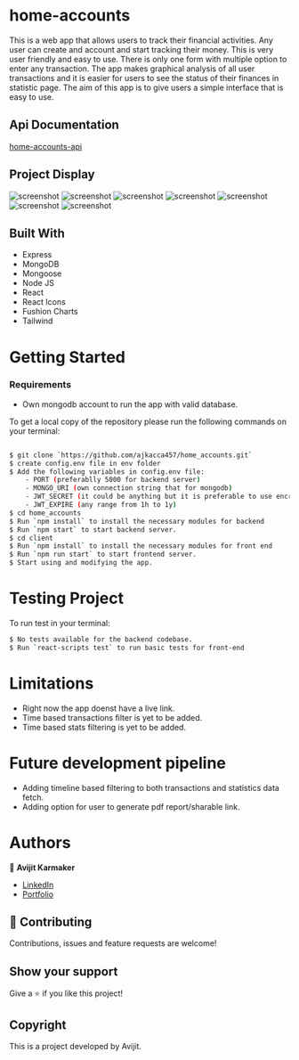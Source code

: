 # home-accounts
This is a web app that allows users to track their financial activities. Any user can create and account and start tracking their money. This is very user friendly and easy to use. There is only one form with multiple option to enter any transaction. The app makes graphical analysis of all user transactions and it is easier for users to see the status of their finances in statistic page. The aim of this app is to give users a simple interface that is easy to use.   

## Api Documentation
[home-accounts-api](https://documenter.getpostman.com/view/14864737/2s93XyTi3i)

## Project Display
![screenshot](./images/image1.png)
![screenshot](./images/image2.png)
![screenshot](./images/image3.png)
![screenshot](./images/image4.png)
![screenshot](./images/image5.png)
![screenshot](./images/image6.png)
![screenshot](./images/image7.png)

## Built With

- Express
- MongoDB
- Mongoose
- Node JS 
- React
- React Icons
- Fushion Charts
- Tailwind 

# Getting Started

### Requirements

- Own mongodb account to run the app with valid database.

To get a local copy of the repository please run the following commands on your terminal:

```bash

$ git clone `https://github.com/ajkacca457/home_accounts.git`
$ create config.env file in env folder
$ Add the following variables in config.env file: 
    - PORT (preferablly 5000 for backend server)
    - MONGO_URI (own connection string that for mongodb)
    - JWT_SECRET (it could be anything but it is preferable to use encryption key generator to get a good key)
    - JWT_EXPIRE (any range from 1h to 1y)
$ cd home_accounts 
$ Run `npm install` to install the necessary modules for backend
$ Run `npm start` to start backend server.
$ cd client
$ Run `npm install` to install the necessary modules for front end
$ Run `npm run start` to start frontend server.
$ Start using and modifying the app.

```

# Testing Project

To run test in your terminal:

```bash
$ No tests available for the backend codebase.
$ Run `react-scripts test` to run basic tests for front-end
```

# Limitations

- Right now the app doenst have a live link.
- Time based transactions filter is yet to be added.
- Time based stats filtering is yet to be added.

# Future development pipeline

- Adding timeline based filtering to both transactions and statistics data fetch. 
- Adding option for user to generate pdf report/sharable link.

# Authors

👤 **Avijit Karmaker**

- [LinkedIn](https://www.linkedin.com/in/avijit-karmaker-8738a54)
- [Portfolio](https://avijitkarmaker.netlify.app/)

## 🤝 Contributing

Contributions, issues and feature requests are welcome!

## Show your support

Give a ⭐️ if you like this project!

## Copyright
This is a project developed by Avijit.
